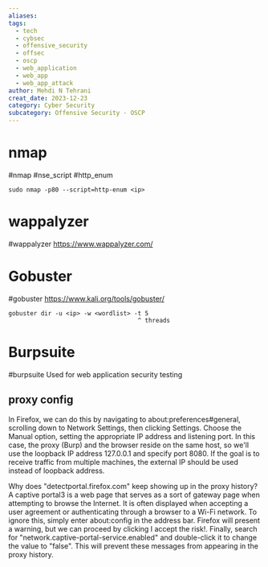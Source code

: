 ```yaml
---
aliases: 
tags:
  - tech
  - cybsec
  - offensive_security
  - offsec
  - oscp
  - web_application
  - web_app
  - web_app_attack
author: Mehdi N Tehrani
creat_date: 2023-12-23
category: Cyber Security
subcategory: Offensive Security - OSCP
---
```


# nmap
#nmap #nse_script #http_enum
```
sudo nmap -p80 --script=http-enum <ip>
```

# wappalyzer
#wappalyzer 
https://www.wappalyzer.com/

# Gobuster
#gobuster
https://www.kali.org/tools/gobuster/
```
gobuster dir -u <ip> -w <wordlist> -t 5
                                    ^ threads
```

# Burpsuite
#burpsuite 
Used for web application security testing

## proxy config
In Firefox, we can do this by navigating to about:preferences#general, scrolling down to Network Settings, then clicking Settings. Choose the Manual option, setting the appropriate IP address and listening port. In this case, the proxy (Burp) and the browser reside on the same host, so we'll use the loopback IP address 127.0.0.1 and specify port 8080. If the goal is to receive traffic from multiple machines, the external IP should be used instead of loopback address.

Why does "detectportal.firefox.com" keep showing up in the proxy history? A captive portal3 is a web page that serves as a sort of gateway page when attempting to browse the Internet. It is often displayed when accepting a user agreement or authenticating through a browser to a Wi-Fi network. 
To ignore this, simply enter about:config in the address bar. Firefox will present a warning, but we can proceed by clicking I accept the risk!. Finally, search for "network.captive-portal-service.enabled" and double-click it to change the value to "false". This will prevent these messages from appearing in the proxy history.